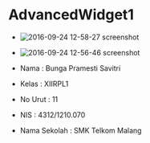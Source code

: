 # AdvancedWidget1

* ![2016-09-24 12-58-27 screenshot](https://cloud.githubusercontent.com/assets/22070283/18806639/f71cc8b6-825c-11e6-9f3c-dd5ea16db8f3.jpg)
* ![2016-09-24 12-56-46 screenshot](https://cloud.githubusercontent.com/assets/22070283/18806640/f71cf282-825c-11e6-8cbc-c87f4e9af4f8.jpg)


* Nama : Bunga Pramesti Savitri
* Kelas : XIIRPL1
* No Urut : 11 
* NIS : 4312/1210.070
* Nama Sekolah : SMK Telkom Malang
